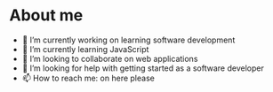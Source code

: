 # About me



- 🔭 I’m currently working on learning software development 
- 🌱 I’m currently learning JavaScript
- 👯 I’m looking to collaborate on web applications
- 🤔 I’m looking for help with getting started as a software developer
- 📫 How to reach me: on here please

